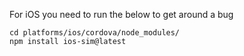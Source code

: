 For iOS you need to run the below to get around a bug

```
cd platforms/ios/cordova/node_modules/
npm install ios-sim@latest
``` 